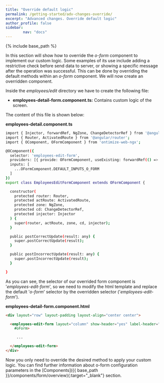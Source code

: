 ```yaml
---
title: "Override default logic"
permalink: /getting-started/adv-changes-override/
excerpt: "Advanced changes. Override default logic"
author_profile: false
sidebar:
        nav: "docs"
---
```


{% include base_path %}

In this section will show how to override the *o-form* component to implement our custom logic.
Some examples of its use include adding a restrictive check before send data to server, or showing a specific message after the operation was successful. This can be done by overriding the default methods within an *o-form* component. We will now create an overridden component.

Inside the *employees/edit* directory we have to create the following file:

* **employees-detail-form.component.ts:** Contains custom logic of the screen.

The content of this file is shown below:


**employees-detail.component.ts**

```bash
import { Injector, forwardRef, NgZone, ChangeDetectorRef } from '@angular/core';
import { Router, ActivatedRoute } from '@angular/router';
import { OComponent, OFormComponent } from 'ontimize-web-ngx';

@OComponent({
  selector: 'employees-edit-form',
  providers: [{ provide: OFormComponent, useExisting: forwardRef(() => EmployeesEditFormComponent) }],
  inputs: [
    ...OFormComponent.DEFAULT_INPUTS_O_FORM
  ]
})
export class EmployeesEditFormComponent extends OFormComponent {

  constructor(
    protected router: Router,
    protected actRoute: ActivatedRoute,
    protected zone: NgZone,
    protected cd: ChangeDetectorRef,
    protected injector: Injector
  ) {
    super(router, actRoute, zone, cd, injector);
  }

  public postCorrectUpdate(result: any) {
    super.postCorrectUpdate(result);
  }

  public postIncorrectUpdate(result: any) {
    super.postIncorrectUpdate(result);
  }

}

```
As you can see, the selector of our overrided form component is '*employees-edit-form*', so we need to modify the html template and replace the default '*o-form*' selector by the overridden selector ('*employees-edit-form*').

**employees-detail-form.component.html**

```html
<div layout="row" layout-padding layout-align="center center">

  <employees-edit-form layout="column" show-header="yes" label-header="EMPLOYEES" header-actions="R;U;D" entity="EEmployees" keys="EMPLOYEEID"
    #oForm>

     ...

  </employees-edit-form>
</div>
```

Now you only need to override the desired method to apply your custom logic. You can find further
information about o-form configuration parameters in the [Components]({{ base_path }}/components/form/overview){:target="_blank"} section.

